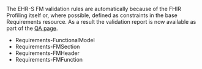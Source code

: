 The EHR-S FM validation rules are automatically because of the FHIR Profiling itself or, where possible, defined as constraints in the base Requirements resource. As a result the validation report is now available as part of the [QA page](qa.html).

* Requirements-FunctionalModel
* Requirements-FMSection
* Requirements-FMHeader
* Requirements-FMFunction